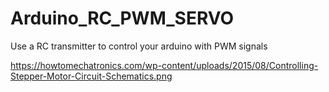 # Arduino_RC_PWM_SERVO
Use a RC transmitter to control your arduino with PWM signals


https://howtomechatronics.com/wp-content/uploads/2015/08/Controlling-Stepper-Motor-Circuit-Schematics.png
